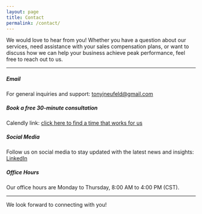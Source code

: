 ```yaml
---
layout: page
title: Contact
permalink: /contact/
---
```


We would love to hear from you! Whether you have a question about our services, need assistance with your sales compensation plans, or want to discuss how we can help your business achieve peak performance, feel free to reach out to us.


---


##### Email
For general inquiries and support: [tonyjneufeld@gmail.com](mailto:tonyjneufeld@gmail.com)


##### Book a free 30-minute consultation
Calendly link: [click here to find a time that works for us](https://calendly.com/tonyneufeldconsulting)


##### Social Media
Follow us on social media to stay updated with the latest news and insights: [LinkedIn](https://www.linkedin.com/in/tony-neufeld-050a0685/)


##### Office Hours
Our office hours are Monday to Thursday, 8:00 AM to 4:00 PM (CST).


---


We look forward to connecting with you!
